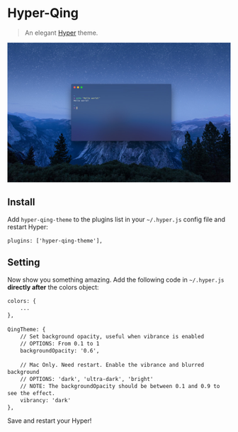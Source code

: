# Hyper-Qing

> An elegant [Hyper](https://hyper.is) theme.

![](screenshot.jpg)

## Install

Add `hyper-qing-theme` to the plugins list in your `~/.hyper.js` config file and restart Hyper:

```
plugins: ['hyper-qing-theme'],
```

## Setting

Now show you something amazing. Add the following code in `~/.hyper.js` **directly after** the colors object:

```
colors: {
    ...
},

QingTheme: {
    // Set background opacity, useful when vibrance is enabled
    // OPTIONS: From 0.1 to 1
    backgroundOpacity: '0.6',

    // Mac Only. Need restart. Enable the vibrance and blurred background
    // OPTIONS: 'dark', 'ultra-dark', 'bright'
    // NOTE: The backgroundOpacity should be between 0.1 and 0.9 to see the effect.
    vibrancy: 'dark'
},
```

Save and restart your Hyper!



